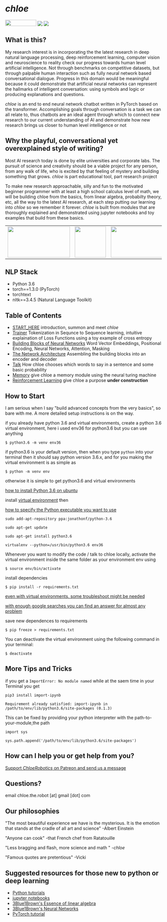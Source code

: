 # *chloe*

<img src="https://raw.githubusercontent.com/dwyl/repo-badges/master/highresPNGs/start-with-why-HiRes.png" height="20" width="100">

<img src="saved/images/talktochloe.png">
<img src="saved/images/losslesson.png">

## What is this?

My research interest is in incorporating the the latest research in deep natural language processing, deep reinforcement learning, computer vision and neuroscience to reality check our progress towards human level artificial intelligence. Not through benchmarks on competitive datasets, but through palpable human interaction such as fully neural network based conversational dialogue. Progress in this domain would be meaningful because it could demonstrate that artificial neural networks can represent the hallmarks of intelligent conversation: using symbols and logic or producing explanations and questions.  

*chloe* is an end to end neural network chatbot written in PyTorch based on the transformer. Accomplishing goals through conversation is a task we can all relate to, thus chatbots are an ideal agent through which to connect new research to our current understanding of AI and demonstrate how new research brings us closer to human level intelligence or not

## Why the playful, conversational yet overexplained style of writing? 

Most AI research today is done by elite universities and corporate labs. The pursuit of science and creativity should be a viable project for any person, from any walk of life, who is excited by that feeling of mystery and building something that grows. *chloe* is part educational tool, part research project 

To make new research approachable, silly and fun to the motivated beginner programmer  with at least a high school calculus level of math, we will be building chloe from the basics, from linear algebra, probabilty theory, etc, all the way to the latest AI research, at each step putting our learning into *chloe* so we remember it forever. *chloe* is built from modules that are thoroughly explained and demonstrated using jupyter notebooks and toy examples that build from these basics.  

<table ><tr style="background:transparent; border: none;">
<td style="background:transparent; border: none;"><img width="200" height="100" src="https://venturebeat.com/wp-content/uploads/2019/06/pytorch.jpg">
</td>
<td style="background:transparent; border: none;"><img width="100" height="100" src="https://avatars3.githubusercontent.com/u/56938552?s=100&v=1"></td>
<td style="background:transparent; border: none;"><img width="300" height="100" src="saved/images/ChloeRobotics.png"></td>
</tr></table>

## NLP Stack 

- Python 3.6
- torch==1.3.0 (PyTorch)
- torchtext 
- nltk==3.4.5 (Natural Language Toolkit)

## Table of Contents

- [START_HERE](START_HERE.ipynb) introduction, summon and meet *chloe*
- [Trainer](notebooks/Trainer.ipynb) Tokenization in Sequnce to Sequence learning, intuitive explaination of Loss Functions using a toy example of cross entropy  
- [Building Blocks of Neural Networks](notebooks/Elements.ipynb) Word Vector Embeddings, Positional Encoding, Neural Networks, Attention, Masking 
- [The Network Architecture](notebooks/EncoderDecoder.ipynb) Assembling the building blocks into an encoder and decoder
- [Talk](notebooks/Talk.ipynb) How chloe chooses which words to say in a sentence and some basic probability
- [Memory](notebooks/Memory.ipynb) give chloe a memory module using the neural turing machine 
- [Reinforcement Learning](notebooks/RL.ipynb) give chloe a purpose **under construction**

## How to Start

I am serious when I say "build advanced concepts from the very basics", so bare with me. A more detailed setup instructions is on the way. 


if you already have python 3.6 and virtual environments, create a python 3.6 virtual environment, here i used env36 for python3.6 but you can use anything

`$ python3.6 -m venv env36`

if python3.6 is your default version, then when you type `python` into your terminal then it should say python version 3.6.x, and for you making the virtual environment is as simple as 

`$ python -m venv env`

otherwise it is simple to get python3.6 and virtual environments

[how to install Python 3.6 on ubuntu](http://ubuntuhandbook.org/index.php/2017/07/install-python-3-6-1-in-ubuntu-16-04-lts/)

install [virtual environment](https://towardsdatascience.com/virtual-environments-104c62d48c54) then 

[how to specify the Python executable you want to use](https://stackoverflow.com/questions/1534210/use-different-python-version-with-virtualenv)


`sudo add-apt-repository ppa:jonathonf/python-3.6`

`sudo apt-get update`

`sudo apt-get install python3.6`

`virtualenv --python=/usr/bin/python3.6 env36`


Whenever you want to modify the code / talk to chloe locally, activate the virtual environment inside the same folder as your environment env using 

`$ source env/bin/activate`

install dependencies

`$ pip install -r requirements.txt`

[even with virtual environments, some troubleshoot might be needed](https://github.com/tensorflow/tensorflow/issues/559)

[with enough google searches you can find an answer for almost any problem](https://stackoverflow.com/questions/45912674/attributeerror-module-numpy-core-multiarray-has-no-attribute-einsum)

save new dependences to requirements

`$ pip freeze > requirements.txt`

You can deactivate the virtual environment using the following command in your terminal:

`$ deactivate`

## More Tips and Tricks

if you get a `ImportError: No module named` while at the saem time in your Terminal you get 

`pip3 install import-ipynb`


`Requirement already satisfied: import-ipynb in /path/to/env/lib/python3.6/site-packages (0.1.3)`


This can be fixed by providing your python interpreter with the path-to-your-module,the path 

`import sys`

`sys.path.append('/path/to/env/lib/python3.6/site-packages')` 

## How can I help you or get help from you?

[Support *ChloeRobotics* on Patreon and send us a message](https://www.patreon.com/chloerobotics)

## Questions?

email chloe.the.robot [at] gmail [dot] com 

## Our philosophies

"The most beautiful experience we have is the mysterious. It is the  emotion that stands at the cradle of all art and science" -Albert Einstein

"Anyone can cook" -that French chef from Ratatouille

"Less bragging and flash, more science and math " -*chloe* 

"Famous quotes are pretentious" -Vicki 

## Suggested resources for those new to python or deep learning 

- [Python tutorials](https://www.learnpython.org/) 
- [jupyter notebooks](https://youtu.be/pxPzuyCOoMI) 
- [3Blue1Brown's Essence of linear algebra](https://youtu.be/fNk_zzaMoSs) 
- [3Blue1Brown's Neural Networks](https://youtu.be/aircAruvnKk)
- [PyTorch tutorial](https://pytorch.org/tutorials/beginner/blitz/tensor_tutorial.html#sphx-glr-beginner-blitz-tensor-tutorial-py) 